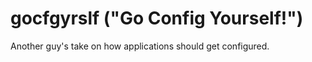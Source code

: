 gocfgyrslf ("Go Config Yourself!")
==========

Another guy's take on how applications should get configured.
